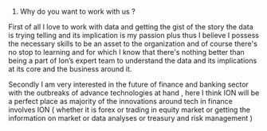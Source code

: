 
1. Why do you want to work with us ? 

First of all I love to work with data and getting the gist of the story the data is trying telling and its implication is my passion plus thus I believe I possess the necessary skills to be an asset to the organization and of course there's no stop to learning and for which I know that there's nothing better than being a part of Ion’s expert team to understand the data and its implications at its core and the business around it.

Secondly I am very interested in the future of finance and banking sector with the outbreaks of advance technologies at hand , here I think ION will be a perfect place as majority of the innovations around tech in finance involves ION ( whether it is forex or trading in equity market or getting the information on market or data analyses or treasury and risk management )

